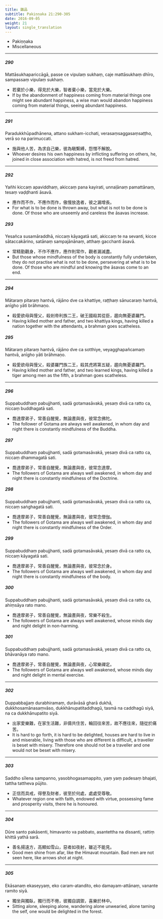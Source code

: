```yaml
---
title: 雜品
subtitle: Pakiṇṇaka 21:290-305
date: 2016-09-05
weight: 21
layout: single_translation
---
```


- Pakiṇṇaka
- Miscellaneous

---

##### 290

Mattāsukhapariccāgā, passe ce vipulaṃ sukhaṃ, caje mattāsukhaṃ dhīro, sampassaṃ vipulaṃ sukhaṃ.

- 若棄於小樂，得見於大樂，智者棄小樂，當見於大樂。
- If by the abandonment of happiness coming from material things one might see abundant happiness, a wise man would abandon happiness coming from material things, seeing abundant happiness.

---

##### 291

Paradukkhūpadhānena, attano sukham-icchati, verasaṃsaggasaṃsaṭṭho, verā so na parimuccati.

- 施與他人苦，為求自己樂，彼為瞋繫縛，怨憎不解脫。
- Whoever desires his own happiness by inflicting suffering on others, he, joined in close association with hatred, is not freed from hatred.

---

##### 292

Yañhi kiccaṃ apaviddhaṃ, akiccaṃ pana kayirati, unnaḷānaṃ pamattānaṃ, tesaṃ vaḍḍhanti āsavā.

- 應作而不作，不應作而作，傲慢放逸者，彼之漏增長。
- For what is to be done is thrown away, but what is not to be done is done. Of those who are unseemly and careless the āsavas increase.

##### 293

Yesañca susamāraddhā, niccaṃ kāyagatā sati, akiccaṃ te na sevanti, kicce sātaccakārino, satānaṃ sampajānānaṃ, atthaṃ gacchanti āsavā.

- 常精勤觀身，不作不應作，應作則常作，觀者漏滅盡。
- But those whose mindfulness of the body is constantly fully undertaken, they do not practise what is not to be done, persevering at what is to be done. Of those who are mindful and knowing the āsavas come to an end.

---

##### 294

Mātaraṃ pitaraṃ hantvā, rājāno dve ca khattiye, raṭṭhaṃ sānucaraṃ hantvā, anīgho yāti brāhmaṇo.

- 殺愛欲母與慢父，殺剎帝利族二王，破王國殺其從臣，趨向無憂婆羅門。
- Having killed mother and father, and two khattiya kings, having killed a nation together with the attendants, a brahman goes scatheless.

##### 295

Mātaraṃ pitaraṃ hantvā, rājāno dve ca sotthiye, veyagghapañcamaṃ hantvā, anīgho yāti brāhmaṇo.

- 殺愛欲母與慢父，殺婆羅門族二王，殺其虎將第五疑，趨向無憂婆羅門。
- Having killed mother and father, and two learned kings, having killed a tiger among men as the fifth, a brahman goes scatheless.

---

##### 296

Suppabuddhaṃ pabujjhanti, sadā gotamasāvakā, yesaṃ divā ca ratto ca, niccaṃ buddhagatā sati.

- 喬達摩弟子，常善自醒覺，無論晝與夜，彼常念佛陀。
- The follower of Gotama are always well awakened, in whom day and night there is constantly mindfulness of the Buddha.

##### 297

Suppabuddhaṃ pabujjhanti, sadā gotamasāvakā, yesaṃ divā ca ratto ca, niccaṃ dhammagatā sati.

- 喬達摩弟子，常善自醒覺，無論晝與夜，彼常念達摩。
- The followers of Gotama are always well awakened, in whom day and night there is constantly mindfulness of the Doctrine.

##### 298

Suppabuddhaṃ pabujjhanti, sadā gotamasāvakā, yesaṃ divā ca ratto ca, niccaṃ saṅghagatā sati.

- 喬達摩弟子，常善自醒覺，無論晝與夜，彼常念僧伽。
- The followers of Gotama are always well awakened, in whom day and night there is constantly mindfulness of the Order.

##### 299

Suppabuddhaṃ pabujjhanti, sadā gotamasāvakā, yesaṃ divā ca ratto ca, niccaṃ kāyagatā sati.

- 喬達摩弟子，常善自醒覺，無論晝與夜，彼常念於身。
- The followers of Gotama are always well awakened, in whom day and night there is constantly mindfulness of the body.

##### 300

Suppabuddhaṃ pabujjhanti, sadā gotamasāvakā, yesaṃ divā ca ratto ca, ahiṃsāya rato mano.

- 喬達摩弟子，常善自醒覺，無論晝與夜，常樂不殺生。
- The followers of Gotama are always well awakened, whose minds day and night delight in non-harming.

##### 301

Suppabuddhaṃ pabujjhanti, sadā gotamasāvakā, yesaṃ divā ca ratto ca, bhāvanāya rato mano.

- 喬達摩弟子，常善自醒覺，無論晝與夜，心常樂禪定。
- The followers of Gotama are always well awakened, whose minds day and night delight in mental exercise.

---

##### 302

Duppabbajjaṃ durabhiramaṃ, durāvāsā gharā dukhā, dukkhosamānasaṃvāso, dukkhānupatitaddhagū, tasmā na caddhagū siyā, na ca dukkhānupatito siyā.

- 出家愛樂難，在家生活難，非儔共住苦，輪回往來苦，故不應往來，隨從於痛苦。
- It is hard to go forth, it is hard to be delighted, houses are hard to live in and miserable, living with those who are different is difficult, a traveller is beset with misery. Therefore one should not be a traveller and one would not be beset with misery.

---

##### 303

Saddho sīlena sampanno, yasobhogasamappito, yaṃ yaṃ padesaṃ bhajati, tattha tattheva pūjito.

- 正信而具戒，得譽及財者，彼至於何處，處處受尊敬。
- Whatever region one with faith, endowed with virtue, possessing fame and prosperity visits, there he is honoured.

---

##### 304

Dūre santo pakāsenti, himavanto va pabbato, asantettha na dissanti, rattiṃ khittā yathā sarā.

- 善名揚遠方，高顯如雪山，惡者如夜射，雖近不能見。
- Good men shine from afar, like the Himavat mountain. Bad men are not seen here, like arrows shot at night.

---

##### 305

Ekāsanaṃ ekaseyyaṃ, eko caram-atandito, eko damayam-attānaṃ, vanante ramito siyā.

- 獨坐與獨臥，獨行而不倦，彼獨自調禦，喜樂於林中。
- Sitting alone, sleeping alone, wandering alone unwearied, alone taming the self, one would be delighted in the forest.